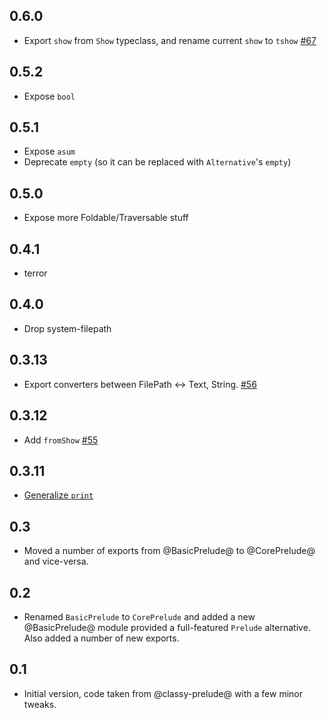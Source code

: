 ## 0.6.0

* Export `show` from `Show` typeclass, and rename current `show` to `tshow` [#67](https://github.com/snoyberg/basic-prelude/issues/67)

## 0.5.2

* Expose `bool`

## 0.5.1

* Expose `asum`
* Deprecate `empty` (so it can be replaced with `Alternative`'s `empty`)

## 0.5.0

* Expose more Foldable/Traversable stuff

## 0.4.1

* terror

## 0.4.0

* Drop system-filepath

## 0.3.13

* Export converters between FilePath <-> Text, String. [#56](https://github.com/snoyberg/basic-prelude/pull/56)

## 0.3.12

* Add `fromShow` [#55](https://github.com/snoyberg/basic-prelude/pull/55)

## 0.3.11

* [Generalize `print`](https://github.com/snoyberg/basic-prelude/pull/51)

## 0.3

* Moved a number of exports from @BasicPrelude@ to @CorePrelude@ and vice-versa.

## 0.2

* Renamed `BasicPrelude` to `CorePrelude` and added a new @BasicPrelude@ module
provided a full-featured `Prelude` alternative. Also added a number of new
exports.

## 0.1

* Initial version, code taken from @classy-prelude@ with a few minor tweaks.
